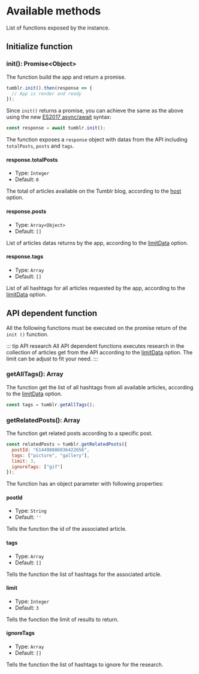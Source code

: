 # Available methods

List of functions exposed by the instance.

## Initialize function

### init(): Promise\<Object>

The function build the app and return a promise.

```javascript
tumblr.init().then(response => {
  // App is render and ready
});
```

Since `init()` returns a promise, you can achieve the same as the above using the new [ES2017 async/await](https://developer.mozilla.org/en-US/docs/Web/JavaScript/Reference/Statements/async_function) syntax:

```javascript
const response = await tumblr.init();
```

The function exposes a `response` object with datas from the API including `totalPosts`, `posts` and `tags`.

#### response.totalPosts

- Type: `Integer`
- Default: `0`

The total of articles available on the Tumblr blog, according to the [host](how-it-works.html#host) option.

#### response.posts

- Type: `Array<Object>`
- Default: `[]`

List of articles datas returns by the app, according to the [limitData](how-it-works.html#limitdata) option.

#### response.tags

- Type: `Array`
- Default: `[]`

List of all hashtags for all articles requested by the app, according to the [limitData](how-it-works.html#limitdata) option.

## API dependent function

All the following functions must be executed on the promise return of the `init ()` function.

::: tip API research
All API dependent functions executes research in the collection of articles get from the API according to the [limitData](how-it-works.html#limitdata) option. The limit can be adjust to fit your need.
:::

### getAllTags(): Array

The function get the list of all hashtags from all available articles, according to the [limitData](how-it-works.html#limitdata) option.

```javascript
const tags = tumblr.getAllTags();
```

### getRelatedPosts(): Array

The function get related posts according to a specific post.

```javascript
const relatedPosts = tumblr.getRelatedPosts({
  postId: "614498886036422656",
  tags: ["picture", "gallery"],
  limit: 3,
  ignoreTags: ["gif"]
});
```

The function has an object parameter with following properties:

#### postId

- Type: `String`
- Default: `''`

Tells the function the id of the associated article.

#### tags

- Type: `Array`
- Default: `[]`

Tells the function the list of hashtags for the associated article.

#### limit

- Type: `Integer`
- Default: `3`

Tells the function the limit of results to return.

#### ignoreTags

- Type: `Array`
- Default: `[]`

Tells the function the list of hashtags to ignore for the research.
